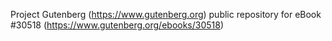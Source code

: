 Project Gutenberg (https://www.gutenberg.org) public repository for eBook #30518 (https://www.gutenberg.org/ebooks/30518)
